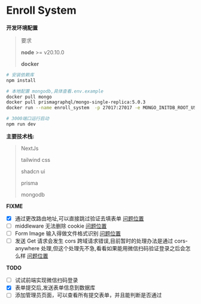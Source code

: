 # Enroll System

**开发环境配置**

> 要求
>
> **node** >= v20.10.0
>
> **docker**

```zsh
# 安装依赖库
npm install

# 本地配置 mongodb,具体查看.env.example
docker pull mongo
docker pull prismagraphql/mongo-single-replica:5.0.3
docker run --name enroll_system  -p 27017:27017 -e MONGO_INITDB_ROOT_USERNAME="admin" -e MONGO_INITDB_ROOT_PASSWORD="123456" -d prismagraphql/mongo-single-replica:5.0.3

# 3000端口运行启动
npm run dev
```

**主要技术栈:**

> NextJs
>
> tailwind css
>
> shadcn ui
>
> prisma
>
> mongodb

**FIXME**

-   [x] 通过更改路由地址,可以直接跳过验证去填表单 [问题位置](./components/InputWithButton.tsx)
-   [ ] middleware 无法删除 cookie [问题位置](./middleware.ts)
-   [ ] Form Image 输入得做文件格式识别 [问题位置](./components/RegisterForm.tsx)
-   [ ] 发送 Get 请求会发生 cors 跨域请求错误,目前暂时的处理办法是通过 cors-anywhere 处理,但这个处理先不急,看看如果能用微信扫码验证登录之后会怎么样 [问题位置](./bin/Submit.ts)

**TODO**

-   [ ] 试试前端实现微信扫码登录
-   [x] 表单提交后,发送表单信息到数据库
-   [ ] 添加管理员页面，可以查看所有提交表单，并且能判断是否通过

